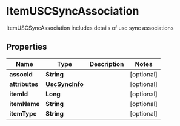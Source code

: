 

# ItemUSCSyncAssociation

ItemUSCSyncAssociation includes details of usc sync associations

## Properties

| Name | Type | Description | Notes |
|------------ | ------------- | ------------- | -------------|
|**assocId** | **String** |  |  [optional] |
|**attributes** | [**UscSyncInfo**](UscSyncInfo.md) |  |  [optional] |
|**itemId** | **Long** |  |  [optional] |
|**itemName** | **String** |  |  [optional] |
|**itemType** | **String** |  |  [optional] |



